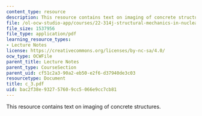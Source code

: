 ```yaml
---
content_type: resource
description: This resource contains text on imaging of concrete structures.
file: /ol-ocw-studio-app/courses/22-314j-structural-mechanics-in-nuclear-power-technology-fall-2006/bac2f38e932757609cc5066e9cc7cb81_c_3.pdf
file_size: 1537956
file_type: application/pdf
learning_resource_types:
- Lecture Notes
license: https://creativecommons.org/licenses/by-nc-sa/4.0/
ocw_type: OCWFile
parent_title: Lecture Notes
parent_type: CourseSection
parent_uid: cf51c2a3-90a2-eb50-e2f6-d37940de3c03
resourcetype: Document
title: c_3.pdf
uid: bac2f38e-9327-5760-9cc5-066e9cc7cb81
---
```

This resource contains text on imaging of concrete structures.